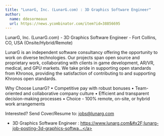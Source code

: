 ```yaml
---
title: "LunarG, Inc. (LunarG.com) : 3D Graphics Software Engineer"
author:
  name: ddesormeaux
  url: https://news.ycombinator.com/item?id=38856695
---
```

LunarG, Inc. (LunarG.com) - 3D Graphics Software Engineer - Fort Collins, CO, USA (Onsite&#x2F;Hybrid&#x2F;Remote)

LunarG is an independent software consultancy offering the opportunity to work on diverse technologies. Our projects span open source and proprietary work, collaborating with clients in game development, AR&#x2F;VR, medical, and GPU markets. We take pride in supporting open standards from Khronos, providing the satisfaction of contributing to and supporting Khronos open standards.

Why Choose LunarG?
• Competitive pay with robust bonuses
• Team-oriented and collaborative company culture
• Efficient and transparent decision-making processes
• Choice - 100% remote, on-site, or hybrid work arrangements

Interested? Send Cover&#x2F;Resume to: jobs@lunarg.com

+ 3D Graphics Software Engineer : <a href="https:&#x2F;&#x2F;www.lunarg.com&#x2F;lunarg-job-posting-3d-graphics-software-engineer-01-02-2024&#x2F;" rel="nofollow">https:&#x2F;&#x2F;www.lunarg.com&#x2F;lunarg-job-posting-3d-graphics-softwa...</a>
